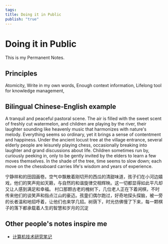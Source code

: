 ```yaml
---
tags: 
title: Doing it in Public
publish: "true"
---
```

# Doing it in Public

This is my Permanent Notes. 
## Principles

Atomicity,
Write in my own words,
Enough context information,
Lifelong tool for knowledge management,

## Bilingual Chinese-English example

A tranquil and peaceful pastoral scene. The air is filled with the sweet scent of freshly cut watermelon, and children are playing by the river, their laughter sounding like heavenly music that harmonizes with nature's melody. Everything seems so ordinary, yet it brings a sense of contentment and happiness. Under the ancient locust tree at the village entrance, several elderly people are leisurely playing chess, occasionally breaking into laughter and grand discussions about life. Children sometimes run by, curiously peeking in, only to be gently invited by the elders to learn a few moves themselves. In the shade of the tree, time seems to slow down; each move on the chessboard carries life's wisdom and years of experience.
 
宁静祥和的田园画卷。空气中飘散着刚切开的西瓜的清甜味道，孩子们在小河边嬉戏，他们的笑声宛如天籁，与自然的和谐旋律交相辉映。这一切都显得如此平凡却又让人感到满足和幸福。
村口那颗古老的槐树下，几位老人正在下着闲棋，不时传来他们的谈笑声和指点江山的豪迈。孩童们偶尔跑过，好奇地探头探脑，被一旁的长者温和地招呼着，让他们也来学几招。树荫下，时光仿佛慢了下来，每一颗棋子的落下都承载着人生的智慧和岁月的沉淀


## Other people's notes inspire me

- [计算机技术研究笔记](https://github.com/owlman/study_note) 